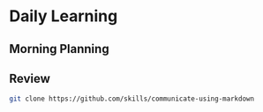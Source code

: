 # Daily Learning

## Morning Planning
## Review
```bash
git clone https://github.com/skills/communicate-using-markdown
```
